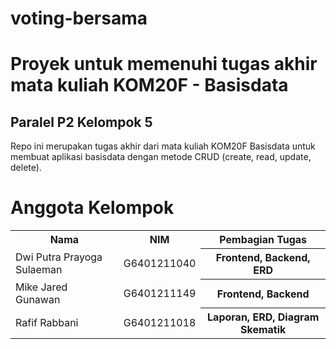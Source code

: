 # voting-bersama
<h1>Proyek untuk memenuhi tugas akhir mata kuliah KOM20F - Basisdata</h1>
<h2>Paralel P2 Kelompok 5</h2>
Repo ini merupakan tugas akhir dari mata kuliah KOM20F Basisdata untuk membuat aplikasi basisdata dengan metode CRUD (create, read, update, delete).

<h1>Anggota Kelompok</h1>
<table>
  <tr>
    <th>Nama</th>
    <th>NIM</th>
    <th>Pembagian Tugas</th>
  </tr>
  <tr>
    <td>Dwi Putra Prayoga Sulaeman</td>
    <td>G6401211040</td>
    <th>Frontend, Backend, ERD</th>
  </tr>
  <tr>
    <td>Mike Jared Gunawan</td>
    <td>G6401211149</td>
    <th>Frontend, Backend</th>
  </tr>
  <tr>
    <td>Rafif Rabbani</td>
    <td>G6401211018</td>
    <th>Laporan, ERD, Diagram Skematik</th>
  </tr>
</table>